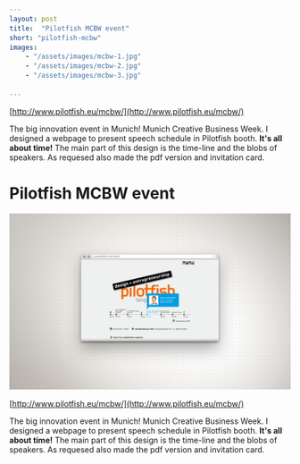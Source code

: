 ```yaml
---
layout: post
title:  "Pilotfish MCBW event"
short: "pilotfish-mcbw"
images: 
    - "/assets/images/mcbw-1.jpg"
    - "/assets/images/mcbw-2.jpg"
    - "/assets/images/mcbw-3.jpg"

---
```

[http://www.pilotfish.eu/mcbw/](http://www.pilotfish.eu/mcbw/)

The big innovation event in Munich! Munich Creative Business Week. I designed a webpage to present speech schedule in Pilotfish booth. **It's all about time!** The main part of this design is the time-line and the blobs of speakers. As requesed also made the pdf version and invitation card.

<!--more-->
# Pilotfish MCBW event

![MCBW](/assets/images/mcbw-1.jpg)

[http://www.pilotfish.eu/mcbw/](http://www.pilotfish.eu/mcbw/)

The big innovation event in Munich! Munich Creative Business Week. I designed a webpage to present speech schedule in Pilotfish booth. **It's all about time!** The main part of this design is the time-line and the blobs of speakers. As requesed also made the pdf version and invitation card.